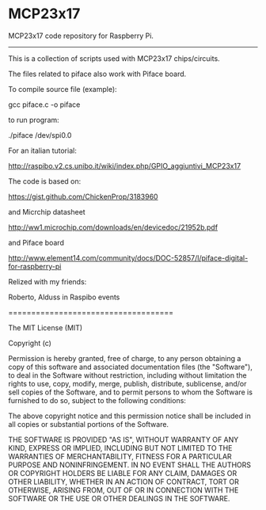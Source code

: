 MCP23x17
======

MCP23x17 code repository for Raspberry Pi.

---------------------------

This is a collection of scripts used with MCP23x17 chips/circuits.

The files related to piface also work with Piface board.

To compile source file (example):

gcc piface.c -o piface 

to run program:

./piface /dev/spi0.0

For an italian tutorial:

http://raspibo.v2.cs.unibo.it/wiki/index.php/GPIO_aggiuntivi_MCP23x17

The code is based on:

https://gist.github.com/ChickenProp/3183960 

and Micrchip datasheet

http://ww1.microchip.com/downloads/en/devicedoc/21952b.pdf

and Piface board

http://www.element14.com/community/docs/DOC-52857/l/piface-digital-for-raspberry-pi

Relized with my friends:

Roberto, Alduss in Raspibo events

====================================

The MIT License (MIT)

Copyright (c) <year> <copyright holders>

Permission is hereby granted, free of charge, to any person obtaining a copy
of this software and associated documentation files (the "Software"), to deal
in the Software without restriction, including without limitation the rights
to use, copy, modify, merge, publish, distribute, sublicense, and/or sell
copies of the Software, and to permit persons to whom the Software is
furnished to do so, subject to the following conditions:

The above copyright notice and this permission notice shall be included in
all copies or substantial portions of the Software.

THE SOFTWARE IS PROVIDED "AS IS", WITHOUT WARRANTY OF ANY KIND, EXPRESS OR
IMPLIED, INCLUDING BUT NOT LIMITED TO THE WARRANTIES OF MERCHANTABILITY,
FITNESS FOR A PARTICULAR PURPOSE AND NONINFRINGEMENT. IN NO EVENT SHALL THE
AUTHORS OR COPYRIGHT HOLDERS BE LIABLE FOR ANY CLAIM, DAMAGES OR OTHER
LIABILITY, WHETHER IN AN ACTION OF CONTRACT, TORT OR OTHERWISE, ARISING FROM,
OUT OF OR IN CONNECTION WITH THE SOFTWARE OR THE USE OR OTHER DEALINGS IN
THE SOFTWARE.
